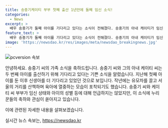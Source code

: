 ```yaml
---
title: 송중기케이티 부부 첫째 출산 1년만에 둘째 임신 소식!
categories:
  - News
excerpt: >
  배우 송중기가 둘째 아이를 기다리고 있다는 소식이 전해졌다. 송중기의 아내 케이티가 임신했다는 소속사 측 발표 이후, 출산 시기나 아이의 성별은 아직 확인되지 않았다. 첫째 아이를 양육하며 핸섬 파파로 불린 송중기는 육아에 집중하는 모습을 보여주며 화제가 되었고, 누리꾼들의 축하를 받고 있다. #송중기 #케이티 #임신 #핸섬파파
feature_text: >
  배우 송중기가 둘째 아이를 기다리고 있다는 소식이 전해졌다. 송중기의 아내 케이티가 임신했다는 소속사 측 발표 이후, 출산 시기나 아이의 성별은 아직 확인되지 않았다. 첫째 아이를 양육하며 핸섬 파파로 불린 송중기는 육아에 집중하는 모습을 보여주며 화제가 되었고, 누리꾼들의 축하를 받고 있다. #송중기 #케이티 #임신 #핸섬파파
image: 'https://newsdao.kr/res/images/meta/newsdao_breakingnews.jpg'
---
```


<p><img src="https://newsdao.kr/res/images/meta/newsdao_breakingnews.jpg" alt="pcversion 속보" /></p>

<p>안녕하세요. 송중기 씨의 가족 소식을 축하드립니다. 송중기 씨와 그의 아내 케이티 씨는 두 번째 아이를 출산하기 위해 기다리고 있다는 기쁜 소식을 알렸습니다. 지난해 첫째 아이를 둔 이후 신생아를 더 기다리고 있었던 것으로 보입니다. 작년에는 유모차를 끌고 서울의 거리를 산책하며 육아에 열중하는 모습이 포착되기도 했습니다. 송중기 씨와 케이티 씨 부부가 임신 상태와 아이의 성별 등에 대해 언급하지는 않았지만, 이 소식에 누리꾼들의 축하와 관심이 쏟아지고 있습니다. </p>

<p>이에 관련된 자세한 내용을 살펴보겠습니다.</p>
실시간 뉴스 속보는, <a href="https://newsdao.kr" rel="dofollow">https://newsdao.kr</a>


